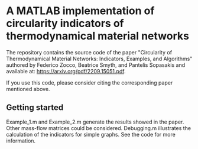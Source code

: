 # A MATLAB implementation of circularity indicators of thermodynamical material networks
The repository contains the source code of the paper "Circularity of Thermodynamical Material Networks: Indicators, Examples, and Algorithms" authored by Federico Zocco, Beatrice Smyth, and Pantelis Sopasakis and available at: https://arxiv.org/pdf/2209.15051.pdf. 

If you use this code, please consider citing the corresponding paper mentioned above.

## Getting started
Example_1.m and Example_2.m generate the results showed in the paper. Other mass-flow matrices could be considered.
Debugging.m illustrates the calculation of the indicators for simple graphs. See the code for more information. 
